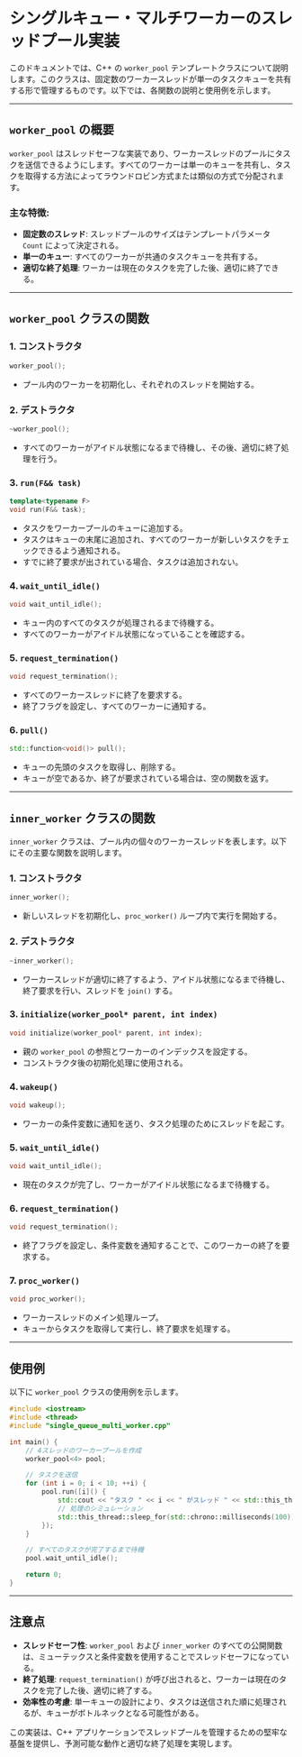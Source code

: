 # シングルキュー・マルチワーカーのスレッドプール実装

このドキュメントでは、C++ の `worker_pool` テンプレートクラスについて説明します。このクラスは、固定数のワーカースレッドが単一のタスクキューを共有する形で管理するものです。以下では、各関数の説明と使用例を示します。

---

## `worker_pool` の概要

`worker_pool` はスレッドセーフな実装であり、ワーカースレッドのプールにタスクを送信できるようにします。すべてのワーカーは単一のキューを共有し、タスクを取得する方法によってラウンドロビン方式または類似の方式で分配されます。

### 主な特徴:
- **固定数のスレッド**: スレッドプールのサイズはテンプレートパラメータ `Count` によって決定される。
- **単一のキュー**: すべてのワーカーが共通のタスクキューを共有する。
- **適切な終了処理**: ワーカーは現在のタスクを完了した後、適切に終了できる。

---

## `worker_pool` クラスの関数

### 1. コンストラクタ
```cpp
worker_pool();
```
- プール内のワーカーを初期化し、それぞれのスレッドを開始する。

### 2. デストラクタ
```cpp
~worker_pool();
```
- すべてのワーカーがアイドル状態になるまで待機し、その後、適切に終了処理を行う。

### 3. `run(F&& task)`
```cpp
template<typename F>
void run(F&& task);
```
- タスクをワーカープールのキューに追加する。
- タスクはキューの末尾に追加され、すべてのワーカーが新しいタスクをチェックできるよう通知される。
- すでに終了要求が出されている場合、タスクは追加されない。

### 4. `wait_until_idle()`
```cpp
void wait_until_idle();
```
- キュー内のすべてのタスクが処理されるまで待機する。
- すべてのワーカーがアイドル状態になっていることを確認する。

### 5. `request_termination()`
```cpp
void request_termination();
```
- すべてのワーカースレッドに終了を要求する。
- 終了フラグを設定し、すべてのワーカーに通知する。

### 6. `pull()`
```cpp
std::function<void()> pull();
```
- キューの先頭のタスクを取得し、削除する。
- キューが空であるか、終了が要求されている場合は、空の関数を返す。

---

## `inner_worker` クラスの関数

`inner_worker` クラスは、プール内の個々のワーカースレッドを表します。以下にその主要な関数を説明します。

### 1. コンストラクタ
```cpp
inner_worker();
```
- 新しいスレッドを初期化し、`proc_worker()` ループ内で実行を開始する。

### 2. デストラクタ
```cpp
~inner_worker();
```
- ワーカースレッドが適切に終了するよう、アイドル状態になるまで待機し、終了要求を行い、スレッドを `join()` する。

### 3. `initialize(worker_pool* parent, int index)`
```cpp
void initialize(worker_pool* parent, int index);
```
- 親の `worker_pool` の参照とワーカーのインデックスを設定する。
- コンストラクタ後の初期化処理に使用される。

### 4. `wakeup()`
```cpp
void wakeup();
```
- ワーカーの条件変数に通知を送り、タスク処理のためにスレッドを起こす。

### 5. `wait_until_idle()`
```cpp
void wait_until_idle();
```
- 現在のタスクが完了し、ワーカーがアイドル状態になるまで待機する。

### 6. `request_termination()`
```cpp
void request_termination();
```
- 終了フラグを設定し、条件変数を通知することで、このワーカーの終了を要求する。

### 7. `proc_worker()`
```cpp
void proc_worker();
```
- ワーカースレッドのメイン処理ループ。
- キューからタスクを取得して実行し、終了要求を処理する。

---

## 使用例

以下に `worker_pool` クラスの使用例を示します。

```cpp
#include <iostream>
#include <thread>
#include "single_queue_multi_worker.cpp"

int main() {
    // 4スレッドのワーカープールを作成
    worker_pool<4> pool;

    // タスクを送信
    for (int i = 0; i < 10; ++i) {
        pool.run([i]() {
            std::cout << "タスク " << i << " がスレッド " << std::this_thread::get_id() << " によって実行されました。" << std::endl;
            // 処理のシミュレーション
            std::this_thread::sleep_for(std::chrono::milliseconds(100));
        });
    }

    // すべてのタスクが完了するまで待機
    pool.wait_until_idle();

    return 0;
}
```

---

## 注意点

- **スレッドセーフ性**: `worker_pool` および `inner_worker` のすべての公開関数は、ミューテックスと条件変数を使用することでスレッドセーフになっている。
- **終了処理**: `request_termination()` が呼び出されると、ワーカーは現在のタスクを完了した後、適切に終了する。
- **効率性の考慮**: 単一キューの設計により、タスクは送信された順に処理されるが、キューがボトルネックとなる可能性がある。

この実装は、C++ アプリケーションでスレッドプールを管理するための堅牢な基盤を提供し、予測可能な動作と適切な終了処理を実現します。